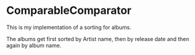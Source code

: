 # ComparableComparator
This is my implementation of a sorting for albums.

The albums get first sorted by Artist name, then by release date and then again by album name.
